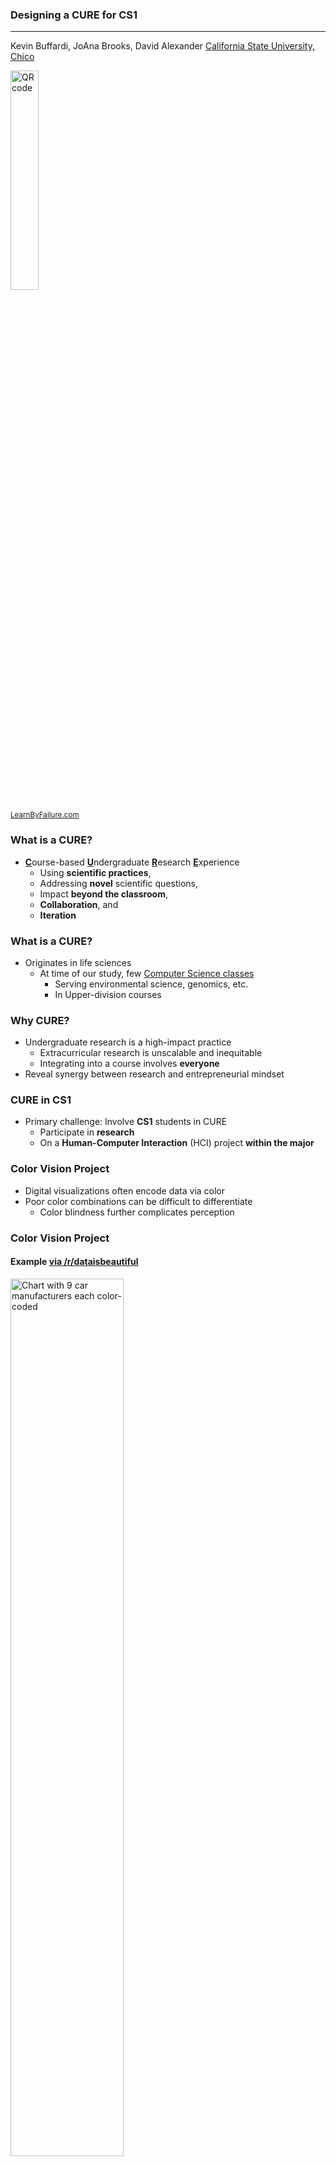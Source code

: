 [comment]: # (Compile this presentation with the command below)
[comment]: # (mdslides index.md && mv index/index.html .)
[comment]: # (THEME = night)
[comment]: # (CODE_THEME = base16/zenburn)
[comment]: # (The list of themes is at https://revealjs.com/themes/)
[comment]: # (The list of code themes is at https://highlightjs.org/)
[comment]: # (Pass optional settings to reveal.js:)
[comment]: # (controls: true)
[comment]: # (keyboard: true)
[comment]: # (progress: true)
[comment]: # (width: "1024")
[comment]: # (markdown: { smartypants: true })
[comment]: # (hash: false)
[comment]: # (respondToHashChanges: false)
[comment]: # (Other settings are documented at https://revealjs.com/config/)

### Designing a CURE for CS1

----------

Kevin Buffardi, JoAna Brooks, David Alexander
[California State University, Chico](https://csuchico.edu/)

<img src="qr-code.png" alt="QR code" width="30%">
</img>

<sub>[LearnByFailure.com](https://learnbyfailure.com/research/)</sub>

[comment]: # (!!!)
        
### What is a CURE?

* <u>**C**</u>ourse-based <u>**U**</u>ndergraduate <u>**R**</u>esearch <u>**E**</u>xperience
    * Using **scientific practices**, 
    * Addressing **novel** scientific questions, 
    * Impact **beyond the classroom**, 
    * **Collaboration**, and
    * **Iteration**

[comment]: # (||| data-auto-animate)

### What is a CURE?

* Originates in life sciences
    * At time of our study, few [Computer Science classes](https://serc.carleton.edu/curenet/collection.html?q1=sercvocabs__513%3A8)
        * Serving environmental science, genomics, etc.
        * In Upper-division courses

[comment]: # (!!!)
        
### Why CURE?

* Undergraduate research is a high-impact practice
    * Extracurricular research is unscalable and inequitable
    * Integrating into a course involves **everyone**
* Reveal synergy between research and entrepreneurial mindset

[comment]: # (!!!)

### CURE in CS1

* Primary challenge: Involve **CS1** students in CURE
    * Participate in **research**
    * On a **Human-Computer Interaction** (HCI) project **within the major**
    
[comment]: # (!!!)

### Color Vision Project

* Digital visualizations often encode data via color
* Poor color combinations can be difficult to differentiate
    * Color blindness further complicates perception

[comment]: # (||| data-auto-animate)

### Color Vision Project

#### Example [via /r/dataisbeautiful](https://www.reddit.com/r/dataisbeautiful/comments/16jmv4o/car_sizes_from_1970s_to_present_oc/)

<img src="car-colors.png" alt="Chart with 9 car manufacturers each color-coded" width="60%">
</img>

[comment]: # (||| data-auto-animate)

### Color Vision Project

#### Deuteranomaly simulation [via Pilestone simulator](https://pilestone.com/pages/color-blindness-simulator-1)

<img src="car-deuteranomaly.png" alt="Previous chart with simulated perception, showing colors that are difficult to distinguish" width="60%">
</img>

[comment]: # (||| data-auto-animate)

### Color Vision Project

#### Protanomaly simulation [via Pilestone simulator](https://pilestone.com/pages/color-blindness-simulator-1)

<img src="car-protanomaly.png" alt="Another simulated perception, showing more colors that are difficult to distinguish" width="60%">
</img>

[comment]: # (||| data-auto-animate)

### Color Vision Project

#### Group Roles

* <u>**Analyzer**</u> <small>provided a palette of colors, evaluate to what degree its color combinations are problematic for people with a particular form of color blindness;</small>
* <u>**Optimizer**</u> <small>provided a palette of colors, adjust the colors when necessary to optimize the percentage of people who will be able to easily detect the color differences;</small>
* <u>**Generator**</u> <small>provided a number of distinct colors needed (2 or more), create a palette of colors that avoid or minimize problematic color combinations; and</small>
* <u>**Designer**</u> <small>provided a base color, create a list of five more colors that do not have problematic color combinations.</small>

[comment]: # (!!! data-auto-animate)

### Color Vision Project

#### Iterations

* **Minimum Viable Product** (MVP): <p>Most value to the customer for the least effort</p>
* **Project deliverables**: <p>Three **cumulative** iterations of MVPs</p>
* **Adaptation**: <p>Reflect how next MVP could improve</p>

[comment]: # (|||)

#### Iteration 1 Requirements

<table>
  <tr>
    <th style="nowrap"><small><b>MVP #1</b></small></th>
    <th><small>Useful Progress</small></th>
    <th><small>Variables</small></th>
    <th><small>Standard IO</small></th>
    <th><small>Decisions</small></th>
    <th><small>Iteration</small></th>
    <td><small>Functions</small></th>
  </tr>
  <tr>
    <td> &nbsp; </td>
    <td><small>Initial MVP</small></td>
    <td><small>Multiple + array/vector</small></td>
    <td><small>Console input & output</small></td>
    <td><small>3+ different controls</small></td>
    <td><small>1+ loop</small></td>
    <td><small>2+ return types</small></td>
  </tr>
</table>

[comment]: # (|||)

#### Iteration 2 Requirements

<table>
  <tr>
    <th><small><b>MVP #2</b></small></th>
    <th><small>Useful Progress</small></th>
    <th><small>Parameters</small></th>
    <th><small>File IO</small></th>
    <th><small>Style</small></th>
  </tr>
  <tr>
    <td><small>MVP #1 <i>and</i></small></td>
    <td><small>Adapted MVP</small></td>
    <td><small>Pass-by-reference &amp; Pass-by-value</small></td>
    <td><small>fstream input/output</small></td>
    <td><small>Adopt style guide</small></td>
  </tr>
</table>

[comment]: # (|||)

#### Iteration 3 Requirements

<table>
  <tr>
    <th><small><b>MVP #3</b></small></th>
    <th><small>Useful Progress</small></th>
    <th><small>Classes</small></th>
  </tr>
  <tr>
    <td><small>MVP #2 <i>and</i></small></td>
    <td><small>Final MVP</small></td>
    <td><small>1+ Class</small></td>
  </tr>
</table>

[comment]: # (!!!)

### Entrepreneurial Mindset

* [CURE-E](https://www.csuchico.edu/curee/) project
* Integrate [Entrepreneurial Mindset](https://nfte.com/):
    * Managing risk
    * Taking initiative
    * Persisting
    * Learning from failure
    * Collaboration
    * Seeking opportunities to improve people’s lives

[comment]: # (||| data-auto-animate)

### Entrepreneurial Mindset

* [Agile](https://agilemanifesto.org/) and [Lean](http://www.poppendieck.com/) software development:
    * Managing risk: **Identifying [MVP](https://www.syncdev.com/minimum-viable-product)**
    * Taking initiative: **Novel solution to role**
    * Persisting: **Competency-based grading for cumulative requirements**
    * Learning from failure: **Adaptation in each iteration**
    * Collaboration: **Share insights within groups**
    * Seeking opportunities to improve people’s lives: **Innovate accessibility**

[comment]: # (!!!)

### Formative Lessons Learned

1. Research requires familiarity with some **domain knowledge** and scaffolding enough expertise does not scale well when the domain is too broad
2. CUREs that do not have funding to provide **incentives for stakeholder participation** will suffer attrition in seeking valuable feedback
3. Students are not experienced researchers and require more structured guidance on how to **critically evaluate a product/result**

[comment]: # (!!!)

### Outcomes

* Post-semester surveys on connections to STEM research
  * Positive averages for each concept/activity
  * Some room for improvement

[comment]: # (||| data-auto-animate)

### Outcomes

| Theme || *a* | Max | Mean | s.d. |
| ----- || ----- | ----- | ----- | ----- |
| Self-efficacy || *0.789*\* | 5 | 3.615 | 0.559 |
| Identity || *0.884*\* | 5 | 3.809 | 0.728 |
| Community || *0.856*\* | 6 | 4.258 | 0.941 |
| Values || *0.891*\* | 6 | 4.742 | 0.992 |
| How often || 0.678 | 4 | 3.619 | 0.424 |
| How apparent || *0.940*\* | 6 | 4.739 | 0.733 |
| Entrep. Mindset || *0.766*\* | 6 | 4.971 | 0.816 |

[comment]: # (||| data-auto-animate)

### Outcomes

<img src="CourseActivities.png" alt="Histogram of frequency of CURE activities" width="80%">
</img>

[comment]: # (!!!)

### Post-Hoc Reflections

* ChatGPT was made public in the midst of implementation
* Initially:
  * Poor solution
  * Acknowledged problems, but no corrections offered

[comment]: # (||| data-auto-animate)

### ChatGPT 3.5 

Excerpt:

```
const std::array<std::string, 6> colorPalette = 
  { "Red", "Green", "Blue", "Yellow", "Purple", "Orange" };

int main() {
  std::cout << "Color palette for people with color blindness:" << std::endl; 
  for (const auto &color : colorPalette) { 
    std::cout << color << std::endl; 
  } 
  return 0;
}
```

**Me: that is a terrible solution**

[comment]: # (||| data-auto-animate)

### ChatGPT 3.5

*I apologize if the previous solution did not meet your requirements. It was an example of a simple program that illustrates how to create a color palette. There are different ways to create a color palette that is accessible to people with color blindness and some of the best practices include:*

[...] Avoid using similar colors, such as red and green, which can be difficult to distinguish for people with color blindness

**Me: your first two colors are literally red and green**

[comment]: # (||| data-auto-animate)

### ChatGPT 3.5 

Excerpt, **after the semester**

```
struct Color { int r, g, b; // Constructor
  Color(int red, int green, int blue) : r(red), g(green), b(blue) {} 
}; 

double calculateColorDistance(const Color& c1, const Color& c2) 
{ // Euclidean distance between two colors in RGB space 
  return sqrt(pow(c1.r - c2.r, 2) + pow(c1.g - c2.g, 2) + pow(c1.b - c2.b, 2)); 
} 

Color generateDistinctColor(const Color& baseColor, double minDistance) 
{ // Generate a color with a minimum distance from the base color 
  Color newColor = baseColor; // Randomly adjust the RGB values 
  newColor.r = (baseColor.r + rand() % 256) % 256;
  newColor.g = (baseColor.g + rand() % 256) % 256; 
  newColor.b = (baseColor.b + rand() % 256) % 256; 
  
  while( calculateColorDistance(baseColor, newColor) < minDistance ) {
    newColor.r = (newColor.r + rand() % 256) % 256; 
    newColor.g = (newColor.g + rand() % 256) % 256; 
    newColor.b = (newColor.b + rand() % 256) % 256; 
  } 
  return newColor; 
}
```

...and so on.

[comment]: # (!!!)

#### Designing a CURE for CS1

----------

<small>Presented at [ITiCSE'24](https://iticse.acm.org/2024/) in Milan, Italy. The [paper is available via ACM](https://dl.acm.org/doi/10.1145/3649217.3653573). To cite this paper, use the following reference in your bibliography:</small>
> <small style="text-align: left; width: 100%;">Kevin Buffardi, JoAna Brooks, and David Alexander. 2024. Designing a CURE for CS1. In Proceedings of the 2024 on Innovation and Technology in Computer Science Education V. 1 (ITiCSE 2024). Association for Computing Machinery, New York, NY, USA, 660–666. https://doi.org/10.1145/3649217.3653573</small>

<small>Or import the following *BibTeX* reference:</small> 
> <small style="text-align: left; width: 100%;"> @inproceedings{10.1145/3649217.3653573,
author = {Buffardi, Kevin and Brooks, JoAna and Alexander, David}, title = {Designing a CURE for CS1}, year = {2024}, isbn = {9798400706004}, publisher = {Association for Computing Machinery}, address = {New York, NY, USA}, url = {https://doi.org/10.1145/3649217.3653573 }, doi = {10.1145/3649217.3653573}, pages = {660–666}, numpages = {7}, location = {Milan, Italy}, series = {ITiCSE 2024}}
</small>

[comment]: # (!!!)

#### Designing a CURE for CS1 

----------

<small>This presentation is accessible at [learnbyfailure.com/designing-cure](https://learnbyfailure.com/designing-cure) and its source is available on [GitHub](https://github.com/kbuffardi/designing-cure/).</small>

<img src="qr-code.png" alt="QR code" width="30%">
</img>

<small>This material is based upon work supported by the National Science
Foundation under grant [\#1953751](https://www.nsf.gov/awardsearch/showAward?AWD_ID=1953751). Any opinions, findings, and
conclusions or recommendations expressed in this material are
those of the author(s) and do not necessarily reflect the views of
the National Science Foundation.
</small>
<small>[Back to LearnByFailure](https://learnbyfailure.com/research/)
</small>
